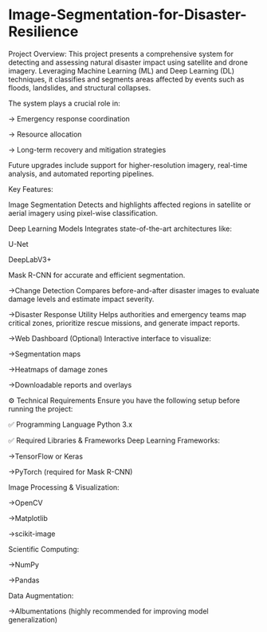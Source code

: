 # Image-Segmentation-for-Disaster-Resilience

Project Overview:
    This project presents a comprehensive system for detecting and assessing natural disaster impact using satellite and drone imagery. Leveraging Machine Learning (ML) and Deep Learning (DL) techniques, it classifies and segments areas affected by events such as floods, landslides, and structural collapses.

The system plays a crucial role in:

  -> Emergency response coordination

  -> Resource allocation

  -> Long-term recovery and mitigation strategies

Future upgrades include support for higher-resolution imagery, real-time analysis, and automated reporting pipelines.

Key Features:

Image Segmentation
    Detects and highlights affected regions in satellite or aerial imagery using pixel-wise classification.

Deep Learning Models
    Integrates state-of-the-art architectures like:

U-Net

DeepLabV3+

Mask R-CNN
for accurate and efficient segmentation.

->Change Detection
    Compares before-and-after disaster images to evaluate damage levels and estimate impact severity.

->Disaster Response Utility
    Helps authorities and emergency teams map critical zones, prioritize rescue missions, and generate impact reports.

->Web Dashboard (Optional)
    Interactive interface to visualize:

->Segmentation maps

->Heatmaps of damage zones

->Downloadable reports and overlays

⚙️ Technical Requirements
Ensure you have the following setup before running the project:

✅ Programming Language
Python 3.x

✅ Required Libraries & Frameworks
Deep Learning Frameworks:

->TensorFlow or Keras

->PyTorch (required for Mask R-CNN)

Image Processing & Visualization:

  ->OpenCV

  ->Matplotlib

  ->scikit-image

Scientific Computing:

  ->NumPy

  ->Pandas

Data Augmentation:

  ->Albumentations (highly recommended for improving model generalization)


